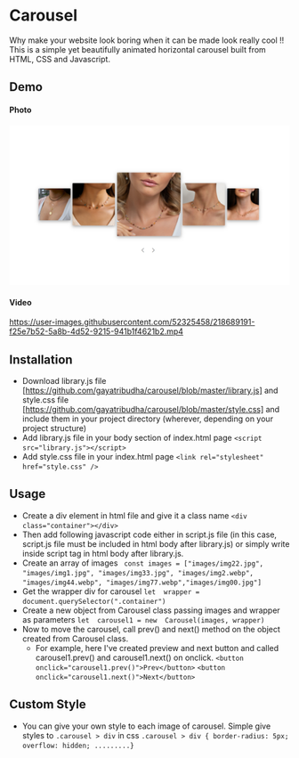# Carousel

Why make your website look boring when it can be made look really cool !!
This is a simple yet beautifully animated horizontal carousel built from HTML, CSS and Javascript.

## Demo

#### Photo
<img src="https://github.com/gayatribudha/carousel/blob/master/Sample%20Carousel.png" alt="Alt text" title="Optional title">

#### Video
https://user-images.githubusercontent.com/52325458/218689191-f25e7b52-5a8b-4d52-9215-941b1f4621b2.mp4


## Installation

- Download library.js file [https://github.com/gayatribudha/carousel/blob/master/library.js] and style.css file [https://github.com/gayatribudha/carousel/blob/master/style.css] and include them in your project directory (wherever, depending on your project structure)
- Add library.js file in your body section of index.html page
  `<script src="library.js"></script>`
- Add style.css file in your index.html page
  `<link rel="stylesheet" href="style.css" />`

## Usage

- Create a div element in html file and give it a class name
  `<div class="container"></div>`
- Then add following javascript code either in script.js file (in this case, script.js file must be included in html body after library.js) or simply write inside script tag in html body after library.js.
- Create an array of images
  ` const images = ["images/img22.jpg", "images/img1.jpg", "images/img33.jpg", "images/img2.webp", "images/img44.webp", "images/img77.webp","images/img00.jpg"]`
- Get the wrapper div for carousel
  `let  wrapper = document.querySelector(".container")`
- Create a new object from Carousel class passing images and wrapper as parameters
  `let  carousel1 = new  Carousel(images, wrapper)`
- Now to move the carousel, call prev() and next() method on the object created from Carousel class.
  - For example, here I've created preview and next button and called carousel1.prev() and carousel1.next() on onclick.
    `<button onclick="carousel1.prev()">Prev</button>`
    `<button onclick="carousel1.next()">Next</button>`

## Custom Style

- You can give your own style to each image of carousel. Simple give styles to `.carousel > div` in css
  `.carousel > div { border-radius: 5px; overflow: hidden; .........}`
